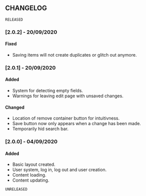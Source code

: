## CHANGELOG

`RELEASED`

### [2.0.2] - 20/09/2020
#### Fixed
- Saving items will not create duplicates or glitch out anymore.

### [2.0.1] - 20/09/2020
#### Added
- System for detecting empty fields.
- Warnings for leaving edit page with unsaved changes.

#### Changed
- Location of remove container button for intuitivness.
- Save button now only appears when a change has been made.
- Temporarily hid search bar.

### [2.0.0] - 04/09/2020
#### Added
- Basic layout created.
- User system, log in, log out and user creation.
- Content loading.
- Content updating.

`UNRELEASED`
